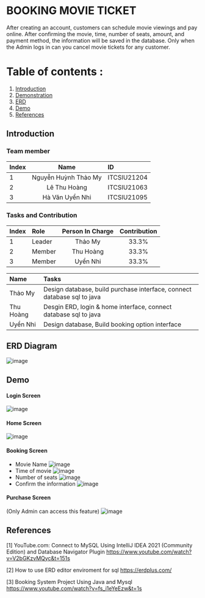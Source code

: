 # BOOKING MOVIE TICKET
After creating an account, customers can schedule movie viewings and pay online. After confirming the movie, time, number of seats, amount, and payment method, the information will be saved in the database. Only when the Admin logs in can you cancel movie tickets for any customer.
# Table of contents :

1. [Introduction](#introduction)
2. [Demonstration](#demonstration)
3. [ERD](#erd)
4. [Demo](#demo)
5. [References](#references)

## Introduction <a name="introduction"></a> 
### Team member
| Index | Name                   |     ID      |
|:------|:-----------:|:-------------------------------|
| 1     | Nguyễn Huỳnh Thảo My | ITCSIU21204 |
| 2    | Lê Thu Hoàng| ITCSIU21063 |
| 3     | Hà Văn Uyển Nhi | ITCSIU21095 | 

### Tasks and Contribution 
| Index | Role                                                         | Person In Charge | Contribution |
|:------|:-------------------------------------------------------------|:--------------:|:------------:|
| 1     | Leader     |   Thảo My   |          33.3%     |
| 2     | Member      |   Thu Hoàng   |         33.3%    |
| 3     | Member  |  Uyển Nhi     |      33.3%        |


| Name | Tasks |
|:------|:-------------------------------------------------------------|
| Thảo My      |  Design database, build purchase interface, connect database sql to java |
| Thu Hoàng | Desgin ERD, login & home interface, connect database sql to java| 
| Uyển Nhi | Design database, Build booking option interface |  

## ERD Diagram <a name="erd"></a> 
![image](./image/ERD.png)

## Demo <a name="demo"></a>  

#### Login Screen  
![image](./image/LoginUI.png)

#### Home Screen 
![image](./image/HomeUI.png)

#### Booking Screen 
- Movie Name
![image](./image/Movie.png)
- Time of movie
![image](./image/Time.png)
- Number of seats
![image](./image/Seat.png)
- Confirm the information
![image](./image/Confirm_booking.png)

#### Purchase Screen 
(Only Admin can access this feature)
![image](./image/Purchase.png)

## References <a name="references"></a> 
[1] YouTube.com: Connect to MySQL Using IntelliJ IDEA 2021 (Community Edition) and Database Navigator Plugin
https://www.youtube.com/watch?v=V2bGKzvMQyc&t=151s

[2] How to use ERD editor enviroment for sql
https://erdplus.com/

[3] Booking System Project Using Java and Mysql
https://www.youtube.com/watch?v=fs_i1eYeEzw&t=1s


